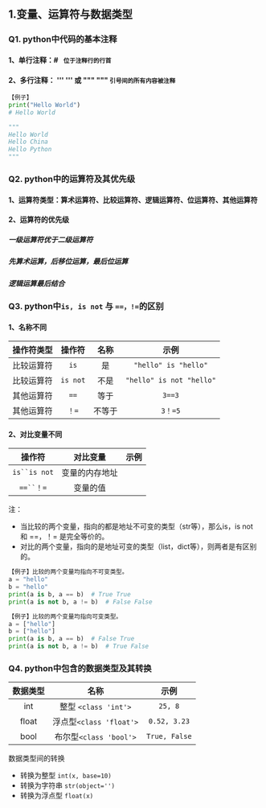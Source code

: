 ## 1.变量、运算符与数据类型
### Q1. python中代码的基本注释
#### 1、单行注释：# ``` 位于注释行的行首```
#### 2、多行注释： ''' ''' 或 """ """ ```引号间的所有内容被注释```
```python
【例子】
print("Hello World")
# Hello World

""" 
Hello World 
Hello China
Hello Python
"""
```




### Q2. python中的运算符及其优先级
#### 1、运算符类型：算术运算符、比较运算符、逻辑运算符、位运算符、其他运算符
#### 2、运算符的优先级
##### 一级运算符优于二级运算符
##### 先算术运算，后移位运算，最后位运算
##### 逻辑运算最后结合




### Q3. python中``` is, is not ``` 与 ``` ==，!= ```的区别
#### 1、名称不同
操作符类型 | 操作符 | 名称 | 示例
:---:|:---:|:---:|:---:
比较运算符|`is`|是| `"hello" is "hello"`
比较运算符|`is not`|不是|`"hello" is not "hello"`
其他运算符|`==`|等于| `3==3`
其他运算符|`！=`|不等于|`3！=5`

#### 2、对比变量不同
操作符 | 对比变量 | 示例
:---:|:---:|:---:
`is``is not`|变量的内存地址
`==``！=`|变量的值

注：
- 当比较的两个变量，指向的都是地址不可变的类型（str等），那么is，is not 和 ==，！= 是完全等价的。
- 对比的两个变量，指向的是地址可变的类型（list，dict等），则两者是有区别的。
```python
【例子】比较的两个变量均指向不可变类型。
a = "hello"
b = "hello"
print(a is b, a == b)  # True True
print(a is not b, a != b)  # False False

【例子】比较的两个变量均指向可变类型。
a = ["hello"]
b = ["hello"]
print(a is b, a == b)  # False True
print(a is not b, a != b)  # True False
```




### Q4. python中包含的数据类型及其转换

数据类型 | 名称 | 示例
:---:|:---:|:---:
int | 整型 `<class 'int'>`| `25, 8`
float | 浮点型`<class 'float'>`| `0.52, 3.23`
bool | 布尔型`<class 'bool'>` | `True, False`

数据类型间的转换

- 转换为整型 `int(x, base=10)`
- 转换为字符串 `str(object='')`
- 转换为浮点型 `float(x)`





